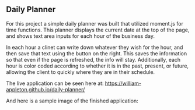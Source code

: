 ## Daily Planner

For this project a simple daily planner was built that utilized moment.js for time functions. This planner displays the current date at the top of the page, and shows text area inputs for each hour of the business day. 

In each hour a clinet can write down whatever they wish for the hour, and then save that text using the button on the right. This saves the information so that even if the page is refreshed, the info will stay. Additionally, each hour is color coded according to whether it is in the past, present, or future, allowing the client to quickly where they are in their schedule. 

The live application can be seen here at: https://william-appleton.github.io/daily-planner/

And here is a sample image of the finished application: 

